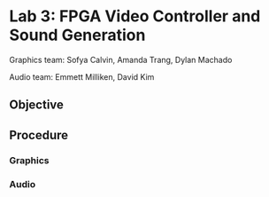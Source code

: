 # Lab 3: FPGA Video Controller and Sound Generation
Graphics team: Sofya Calvin, Amanda Trang, Dylan Machado

Audio team: Emmett Milliken, David Kim

## Objective 

## Procedure

### Graphics

### Audio
